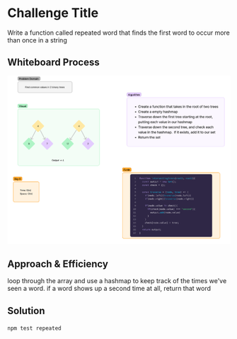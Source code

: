 # Challenge Title
Write a function called repeated word that finds the first word to occur more than once in a string

## Whiteboard Process
![](./CodeChallenges.png)

## Approach & Efficiency
loop through the array and use a hashmap to keep track of the times we've seen a word.  if a word shows up a second time at all, return that word

## Solution
`npm test repeated`

